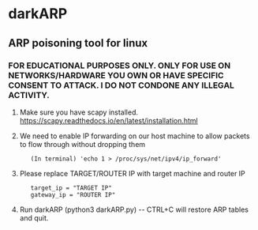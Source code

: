 # darkARP


## ARP poisoning tool for linux
### FOR EDUCATIONAL PURPOSES ONLY. ONLY FOR USE ON NETWORKS/HARDWARE YOU OWN OR HAVE SPECIFIC CONSENT TO ATTACK. I DO NOT CONDONE ANY ILLEGAL ACTIVITY.

1. Make sure you have scapy installed. https://scapy.readthedocs.io/en/latest/installation.html

2. We need to enable IP forwarding on our host machine to allow packets to flow through without dropping them

          (In terminal) 'echo 1 > /proc/sys/net/ipv4/ip_forward'
                 
3. Please replace TARGET/ROUTER IP with target machine and router IP

          target_ip = "TARGET IP"
          gateway_ip = "ROUTER IP"

4. Run darkARP (python3 darkARP.py) -- CTRL+C will restore ARP tables and quit. 






